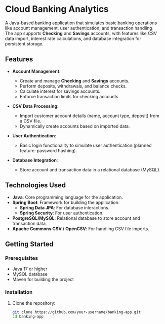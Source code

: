 # Cloud Banking Analytics

A Java-based banking application that simulates basic banking operations like account management, user authentication, and transaction handling. The app supports **Checking** and **Savings** accounts, with features like CSV data import, interest rate calculations, and database integration for persistent storage.

## Features

- **Account Management**:
  - Create and manage **Checking** and **Savings** accounts.
  - Perform deposits, withdrawals, and balance checks.
  - Calculate interest for savings accounts.
  - Enforce transaction limits for checking accounts.

- **CSV Data Processing**:
  - Import customer account details (name, account type, deposit) from a CSV file.
  - Dynamically create accounts based on imported data.

- **User Authentication**:
  - Basic login functionality to simulate user authentication (planned feature: password hashing).

- **Database Integration**:
  - Store account and transaction data in a relational database (MySQL).

## Technologies Used

- **Java**: Core programming language for the application.
- **Spring Boot**: Framework for building the application.
  - **Spring Data JPA**: For database interactions.
  - **Spring Security**: For user authentication.
- **PostgreSQL/MySQL**: Relational database to store account and transaction data.
- **Apache Commons CSV / OpenCSV**: For handling CSV file imports.

## Getting Started

### Prerequisites

- Java 17 or higher
- MySQL database
- Maven for building the project

### Installation

1. Clone the repository:
   ```bash
   git clone https://github.com/your-username/banking-app.git
   cd banking-app
